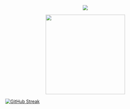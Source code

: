 
<p align="center">
  <img src="https://camo.githubusercontent.com/944b98ef144e71668889692785e145812077f84f7cdcd5853193f3d0e4a25d68/68747470733a2f2f6769746875622d726561646d652d73746174732e76657263656c2e6170702f6170693f757365726e616d653d6d6964756465762673686f775f69636f6e733d74727565266c6f63616c653d6573267468656d653d6461726b2367682d6461726b2d6d6f64652d6f6e6c79"/>
</p>

<p align="center">
  <img height="250" src="https://github-readme-stats-sigma-five.vercel.app/api/top-langs/?username=Juandiegogb&hide=html&theme=default"/>
</p>

<a href="https://git.io/streak-stats"><img src="https://github-readme-streak-stats.herokuapp.com?user=Juandiegogb" alt="GitHub Streak" /></a>
